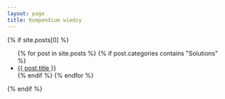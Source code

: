 ```yaml
---
layout: page
title: Kompendium wiedzy
---
```


<section>
  {% if site.posts[0] %}
  <ul>
  {% for post in site.posts %}
    {% if post.categories contains "Solutions" %}
      <li>
        <a href="{{ post.url | prepend: site.baseurl | replace: '//', '/' }}">
          {{ post.title }}
        </a>
      </li>
    {% endif %}
  {% endfor %}
  </ul>
  {% endif %}
</section>